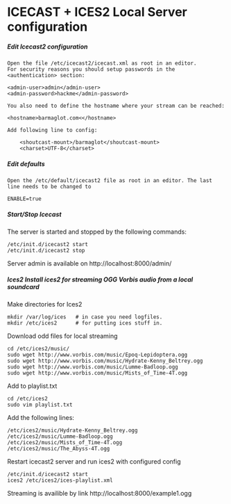 # ICECAST + ICES2 Local Server configuration
##### Edit Icecast2 configuration

    Open the file /etc/icecast2/icecast.xml as root in an editor.
    For security reasons you should setup passwords in the <authentication> section:

```
<admin-user>admin</admin-user>
<admin-password>hackme</admin-password> 
```

	You also need to define the hostname where your stream can be reached:

```
<hostname>barmaglot.com<</hostname>
```

	Add following line to config:
```
    <shoutcast-mount>/barmaglot</shoutcast-mount>
    <charset>UTF-8</charset>
```

 
##### Edit defaults

	Open the /etc/default/icecast2 file as root in an editor. The last line needs to be changed to

```
ENABLE=true
````

##### Start/Stop Icecast

The server is started and stopped by the following commands:

```
/etc/init.d/icecast2 start
/etc/init.d/icecast2 stop
```


Server admin is available on http://localhost:8000/admin/


##### Ices2 Install ices2 for streaming OGG Vorbis audio from a local soundcard

Make directories for Ices2


```
mkdir /var/log/ices   # in case you need logfiles.  
mkdir /etc/ices2      # for putting ices stuff in.  
```

Download odd files for local streaming
```
cd /etc/ices2/music/
sudo wget http://www.vorbis.com/music/Epoq-Lepidoptera.ogg
sudo wget http://www.vorbis.com/music/Hydrate-Kenny_Beltrey.ogg
sudo wget http://www.vorbis.com/music/Lumme-Badloop.ogg
sudo wget http://www.vorbis.com/music/Mists_of_Time-4T.ogg
```

Add to playlist.txt

```
cd /etc/ices2
sudo vim playlist.txt
```

Add the following lines:
```
/etc/ices2/music/Hydrate-Kenny_Beltrey.ogg
/etc/ices2/music/Lumme-Badloop.ogg
/etc/ices2/music/Mists_of_Time-4T.ogg
/etc/ices2/music/The_Abyss-4T.ogg

```
Restart icecast2 server and run ices2 with configured config

```
/etc/init.d/icecast2 start
ices2 /etc/ices2/ices-playlist.xml
```

Streaming is availible by link http://localhost:8000/example1.ogg

